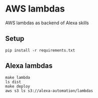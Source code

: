 # AWS lambdas

AWS lambdas as backend of Alexa skills

## Setup

    pip install -r requirements.txt
    
## Alexa lambdas

    make lambda
    ls dist
    make deploy
    aws s3 ls s3://alexa-automation/lambdas
